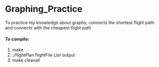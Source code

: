 # Graphing_Practice
To practice my knowledge about graphs; connects the shortest flight path and connects with the cheapest flight path

#### To compile:
1. make
2. ./flightPlan flightFile List output
3. make cleanall
